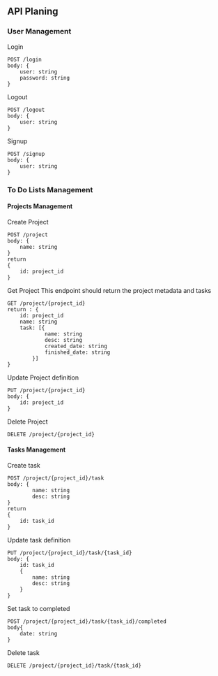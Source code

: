 ## API Planing

### User Management

Login
```
POST /login
body: {
    user: string
    password: string
}
```
Logout
```
POST /logout
body: {
    user: string
}
```

Signup
```
POST /signup
body: {
    user: string
}
```

### To Do Lists Management

#### Projects Management

Create Project
```
POST /project
body: {
    name: string
}
return
{
    id: project_id
}
```

Get Project
This endpoint should return the project metadata and tasks
```
GET /project/{project_id}
return : {
    id: project_id
    name: string
    task: [{   
            name: string
            desc: string
            created_date: string
            finished_date: string
        }]
}
```

Update Project definition
```
PUT /project/{project_id}
body: {
    id: project_id
}
```

Delete Project
```
DELETE /project/{project_id}
```

#### Tasks Management

Create task
```
POST /project/{project_id}/task
body: {
        name: string
        desc: string
}
return
{
    id: task_id
}
```

Update task definition
```
PUT /project/{project_id}/task/{task_id}
body: {
    id: task_id
    {
        name: string
        desc: string
    }
}
```

Set task to completed
```
POST /project/{project_id}/task/{task_id}/completed 
body{
    date: string
}
```

Delete task
```
DELETE /project/{project_id}/task/{task_id}
```